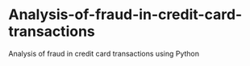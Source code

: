 # Analysis-of-fraud-in-credit-card-transactions
Analysis of fraud in credit card transactions using Python
